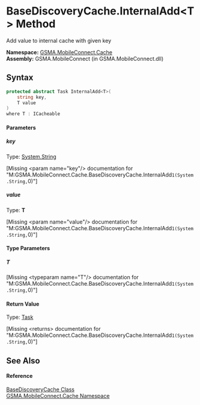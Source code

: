 BaseDiscoveryCache.InternalAdd&lt;T> Method
===========================================
Add value to internal cache with given key

**Namespace:** [GSMA.MobileConnect.Cache][1]  
**Assembly:** GSMA.MobileConnect (in GSMA.MobileConnect.dll)

Syntax
------

```csharp
protected abstract Task InternalAdd<T>(
	string key,
	T value
)
where T : ICacheable

```

#### Parameters

##### *key*
Type: [System.String][2]  

[Missing &lt;param name="key"/> documentation for "M:GSMA.MobileConnect.Cache.BaseDiscoveryCache.InternalAdd``1(System.String,``0)"]


##### *value*
Type: **T**  

[Missing &lt;param name="value"/> documentation for "M:GSMA.MobileConnect.Cache.BaseDiscoveryCache.InternalAdd``1(System.String,``0)"]


#### Type Parameters

##### *T*

[Missing &lt;typeparam name="T"/> documentation for "M:GSMA.MobileConnect.Cache.BaseDiscoveryCache.InternalAdd``1(System.String,``0)"]


#### Return Value
Type: [Task][3]  

[Missing &lt;returns> documentation for "M:GSMA.MobileConnect.Cache.BaseDiscoveryCache.InternalAdd``1(System.String,``0)"]


See Also
--------

#### Reference
[BaseDiscoveryCache Class][4]  
[GSMA.MobileConnect.Cache Namespace][1]  

[1]: ../README.md
[2]: http://msdn.microsoft.com/en-us/library/s1wwdcbf
[3]: http://msdn.microsoft.com/en-us/library/dd235678
[4]: README.md
[5]: ../../_icons/Help.png